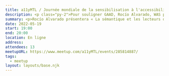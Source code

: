 ```yaml
---
title: a11yMTL / Journée mondiale de la sensibilisation à l'accessibilité (GAAD)
description: <p class="py-2">Pour souligner GAAD, Rocío Alvarado, WAS présentera « La sémantique et les lecteurs d'écran », l'importance que la sémantique de l'HTML a pour les lecteurs d'écran et comment l'un interagit avec l'autre.</p><p class="py-2"><a href="https://youtu.be/fZWJRIAl30Q">Vidéo de la présentation</a> et <a href="https://drive.google.com/file/d/1VBhu211yhQSNOQWnuPASr-IqqVbd8Nd0/view?usp=share_link">présentation en format PDF</a>.</p>
summary: <p>Rocío Alvarado présentera « La sémantique et les lecteurs d'écran ».</p>
date: 2022-05-19
start: 19:00
end: 20:00
location: En ligne
address:
attendees: 13
meetupURL: https://www.meetup.com/a11yMTL/events/285814887/
tags:
  - meetup
layout: layouts/base.njk
---
```

